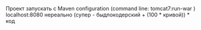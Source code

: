 Проект запускать с Maven configuration (command line: tomcat7:run-war )
localhost:8080
нереально (супер - быдлокодерский + (100 * кривой)) * код